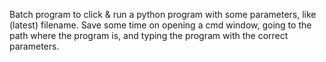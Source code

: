 Batch program to click & run a python program with some parameters, like (latest) filename.
Save some time on opening a cmd window, going to the path where the program is, and typing the program with the correct parameters.
